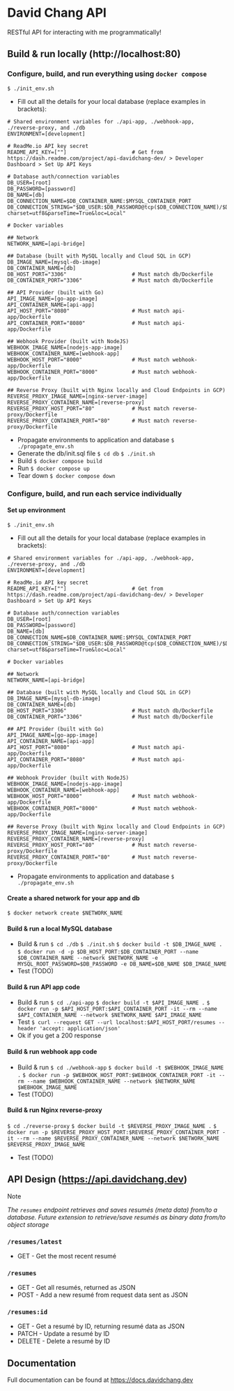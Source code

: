 # David Chang API
RESTful API for interacting with me programmatically!

## Build & run locally (http://localhost:80)

### Configure, build, and run everything using `docker compose`
`$ ./init_env.sh`
- Fill out all the details for your local database (replace examples in brackets):
```
# Shared environment variables for ./api-app, ./webhook-app, ./reverse-proxy, and ./db
ENVIRONMENT=[development]

# ReadMe.io API key secret
README_API_KEY=[""]						# Get from https://dash.readme.com/project/api-davidchang-dev/ > Developer Dashboard > Set Up API Keys

# Database auth/connection variables
DB_USER=[root]
DB_PASSWORD=[password]
DB_NAME=[db]
DB_CONNECTION_NAME=$DB_CONTAINER_NAME:$MYSQL_CONTAINER_PORT
DB_CONNECTION_STRING="$DB_USER:$DB_PASSWORD@tcp($DB_CONNECTION_NAME)/$DB_NAME?charset=utf8&parseTime=True&loc=Local"

# Docker variables

## Network
NETWORK_NAME=[api-bridge]

## Database (built with MySQL locally and Cloud SQL in GCP)
DB_IMAGE_NAME=[mysql-db-image]
DB_CONTAINER_NAME=[db]
DB_HOST_PORT="3306"						# Must match db/Dockerfile
DB_CONTAINER_PORT="3306"				# Must match db/Dockerfile

## API Provider (built with Go)
API_IMAGE_NAME=[go-app-image]
API_CONTAINER_NAME=[api-app]
API_HOST_PORT="8080"					# Must match api-app/Dockerfile
API_CONTAINER_PORT="8080"				# Must match api-app/Dockerfile

## Webhook Provider (built with NodeJS)
WEBHOOK_IMAGE_NAME=[nodejs-app-image]
WEBHOOK_CONTAINER_NAME=[webhook-app]
WEBHOOK_HOST_PORT="8000"				# Must match webhook-app/Dockerfile
WEBHOOK_CONTAINER_PORT="8000"			# Must match webhook-app/Dockerfile

## Reverse Proxy (built with Nginx locally and Cloud Endpoints in GCP)
REVERSE_PROXY_IMAGE_NAME=[nginx-server-image]
REVERSE_PROXY_CONTAINER_NAME=[reverse-proxy]
REVERSE_PROXY_HOST_PORT="80"			# Must match reverse-proxy/Dockerfile
REVERSE_PROXY_CONTAINER_PORT="80"		# Must match reverse-proxy/Dockerfile
```
- Propagate environments to application and database
`$ ./propagate_env.sh`
- Generate the db/init.sql file
`$ cd db`
`$ ./init.sh`
- Build
`$ docker compose build`
- Run
`$ docker compose up`
- Tear down
`$ docker compose down`

### Configure, build, and run each service individually
#### Set up environment
`$ ./init_env.sh`
- Fill out all the details for your local database (replace examples in brackets):
```
# Shared environment variables for ./api-app, ./webhook-app, ./reverse-proxy, and ./db
ENVIRONMENT=[development]

# ReadMe.io API key secret
README_API_KEY=[""]						# Get from https://dash.readme.com/project/api-davidchang-dev/ > Developer Dashboard > Set Up API Keys

# Database auth/connection variables
DB_USER=[root]
DB_PASSWORD=[password]
DB_NAME=[db]
DB_CONNECTION_NAME=$DB_CONTAINER_NAME:$MYSQL_CONTAINER_PORT
DB_CONNECTION_STRING="$DB_USER:$DB_PASSWORD@tcp($DB_CONNECTION_NAME)/$DB_NAME?charset=utf8&parseTime=True&loc=Local"

# Docker variables

## Network
NETWORK_NAME=[api-bridge]

## Database (built with MySQL locally and Cloud SQL in GCP)
DB_IMAGE_NAME=[mysql-db-image]
DB_CONTAINER_NAME=[db]
DB_HOST_PORT="3306"						# Must match db/Dockerfile
DB_CONTAINER_PORT="3306"				# Must match db/Dockerfile

## API Provider (built with Go)
API_IMAGE_NAME=[go-app-image]
API_CONTAINER_NAME=[api-app]
API_HOST_PORT="8080"					# Must match api-app/Dockerfile
API_CONTAINER_PORT="8080"				# Must match api-app/Dockerfile

## Webhook Provider (built with NodeJS)
WEBHOOK_IMAGE_NAME=[nodejs-app-image]
WEBHOOK_CONTAINER_NAME=[webhook-app]
WEBHOOK_HOST_PORT="8000"				# Must match webhook-app/Dockerfile
WEBHOOK_CONTAINER_PORT="8000"			# Must match webhook-app/Dockerfile

## Reverse Proxy (built with Nginx locally and Cloud Endpoints in GCP)
REVERSE_PROXY_IMAGE_NAME=[nginx-server-image]
REVERSE_PROXY_CONTAINER_NAME=[reverse-proxy]
REVERSE_PROXY_HOST_PORT="80"			# Must match reverse-proxy/Dockerfile
REVERSE_PROXY_CONTAINER_PORT="80"		# Must match reverse-proxy/Dockerfile
```
- Propagate environments to application and database
`$ ./propagate_env.sh`
#### Create a shared network for your app and db
`$ docker network create $NETWORK_NAME`
#### Build & run a local MySQL database
- Build & run
`$ cd ./db`
`$ ./init.sh`
`$ docker build -t $DB_IMAGE_NAME .`
`$ docker run -d -p $DB_HOST_PORT:$DB_CONTAINER_PORT --name $DB_CONTAINER_NAME --network $NETWORK_NAME -e MYSQL_ROOT_PASSWORD=$DB_PASSWORD -e DB_NAME=$DB_NAME $DB_IMAGE_NAME`
- Test
(TODO)
#### Build & run API app code
- Build & run
`$ cd ./api-app`
`$ docker build -t $API_IMAGE_NAME .`
`$ docker run -p $API_HOST_PORT:$API_CONTAINER_PORT -it --rm --name $API_CONTAINER_NAME --network $NETWORK_NAME $API_IMAGE_NAME`
- Test
`$ curl --request GET --url localhost:$API_HOST_PORT/resumes --header 'accept: application/json'`
- Ok if you get a 200 response
#### Build & run webhook app code
- Build & run
`$ cd ./webhook-app`
`$ docker build -t $WEBHOOK_IMAGE_NAME .`
`$ docker run -p $WEBHOOK_HOST_PORT:$WEBHOOK_CONTAINER_PORT -it --rm --name $WEBHOOK_CONTAINER_NAME --network $NETWORK_NAME $WEBHOOK_IMAGE_NAME`
- Test
(TODO)
#### Build & run Nginx reverse-proxy
`$ cd ./reverse-proxy`
`$ docker build -t $REVERSE_PROXY_IMAGE_NAME .`
`$ docker run -p $REVERSE_PROXY_HOST_PORT:$REVERSE_PROXY_CONTAINER_PORT -it --rm --name $REVERSE_PROXY_CONTAINER_NAME --network $NETWORK_NAME $REVERSE_PROXY_IMAGE_NAME`
- Test
(TODO)
## API Design (https://api.davidchang.dev)
>[!NOTE]
>_The `resumes` endpoint retrieves and saves resumés (meta data) from/to a database. Future extension to retrieve/save resumés as binary data from/to object storage_
### `/resumes/latest`
- GET - Get the most recent resumé
### `/resumes` 
- GET - Get all resumés, returned as JSON
- POST - Add a new resumé from request data sent as JSON
### `/resumes:id` 
- GET - Get a resumé by ID, returning resumé data as JSON
- PATCH - Update a resumé by ID
- DELETE - Delete a resumé by ID

## Documentation

Full documentation can be found at https://docs.davidchang.dev
